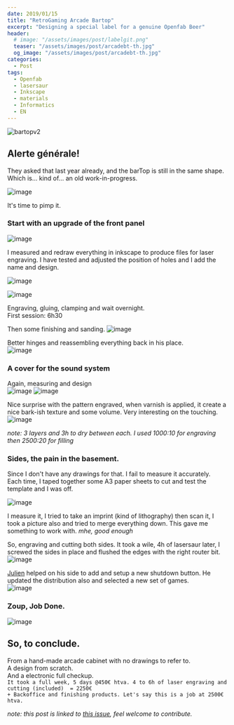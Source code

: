 ```yaml
---
date: 2019/01/15
title: "RetroGaming Arcade Bartop"
excerpt: "Designing a special label for a genuine Openfab Beer"
header:
  # image: "/assets/images/post/labelgit.png"
  teaser: "/assets/images/post/arcadebt-th.jpg"
  og_image: "/assets/images/post/arcadebt-th.jpg"
categories:
  - Post
tags:
  - Openfab
  - lasersaur
  - Inkscape
  - materials
  - Informatics
  - EN
---
```


![bartopv2](https://user-images.githubusercontent.com/12049360/51187850-01e2f180-18dd-11e9-9f76-1d9df48cb3f6.gif)

## Alerte générale!

They asked that last year already, and the barTop is still in the same shape. Which is... kind of... an old work-in-progress.  

![image](https://user-images.githubusercontent.com/12049360/50767774-6ae3bd00-127e-11e9-8915-d829ec443019.png)

It's time to pimp it.

### Start with an upgrade of the front panel
![image](https://user-images.githubusercontent.com/12049360/50767845-b5653980-127e-11e9-908c-cbbd2bd3a593.png)

I measured and redraw everything in inkscape to produce files for laser engraving. I have tested and adjusted the position of holes and I add the name and design.  

![image](https://user-images.githubusercontent.com/12049360/50791291-b7042100-12c1-11e9-9c07-abc6c30ef8bd.png)

![image](https://user-images.githubusercontent.com/12049360/50791350-db5ffd80-12c1-11e9-90db-4ebd764b9c29.png)

Engraving, gluing, clamping and wait overnight.  
First session: 6h30

Then some finishing and sanding.
![image](https://user-images.githubusercontent.com/12049360/50826559-40583980-133c-11e9-83de-5d26bb6a1dfa.png)

Better hinges and reassembling everything back in his place.   
![image](https://user-images.githubusercontent.com/12049360/50849292-dc9f3200-1376-11e9-9e05-db47f9d26ed2.png)

### A cover for the sound system
Again, measuring and design  
![image](https://user-images.githubusercontent.com/12049360/50968078-54d23880-14da-11e9-9230-595138c83b40.png)
![image](https://user-images.githubusercontent.com/12049360/51033834-f45bfd80-15a4-11e9-97b1-71e6deb348fa.png)

Nice surprise with the pattern engraved, when varnish is applied, it create a nice bark-ish texture and some volume. Very interesting on the touching.   
![image](https://user-images.githubusercontent.com/12049360/51033924-4735b500-15a5-11e9-806d-58dfe93efc0a.png)

_note: 3 layers and 3h to dry between each. I used 1000:10 for engraving then 2500:20 for filling_

### Sides, the pain in the basement.
Since I don't have any drawings for that. I fail to measure it accurately.  
Each time, I taped together some A3 paper sheets to cut and test the template and I was off.

![image](https://user-images.githubusercontent.com/12049360/50895638-ed978400-1406-11e9-9bd8-3b6680a6d9b6.png)

I measure it, I tried to take an imprint (kind of lithography) then scan it, I took a picture also and tried to merge everything down. This gave me something to work with. _mhe, good enough_  

So, engraving and cutting both sides. It took a wile, 4h of lasersaur later, I screwed the sides in place and flushed the edges with the right router bit.  
![image](https://user-images.githubusercontent.com/12049360/51190846-6903a480-18e3-11e9-8b1b-64b9f67a54ab.png)

[Julien](https://github.com/Jorgininho) helped on his side to add and setup a new shutdown button. He updated the distribution also and selected a new set of games.    
![image](https://user-images.githubusercontent.com/12049360/51034563-73523580-15a7-11e9-9235-bcd3a7aef771.png)


### Zoup, Job Done.
![image](https://user-images.githubusercontent.com/12049360/51034601-92e95e00-15a7-11e9-8bc8-ab67590f67e8.png)


So, to conclude.  
---
From a hand-made arcade cabinet with no drawings to refer to.  
A design from scratch.  
And a electronic full checkup.   
`It took a full week, 5 days @450€ htva. 4 to 6h of laser engraving and cutting (included)  = 2250€`  
`+ Backoffice and finishing products. Let's say this is a job at 2500€ htva. `

*note: this post is linked to [this issue](https://github.com/openfab-lab/toolsDocs/issues/17), feel welcome to contribute.*
